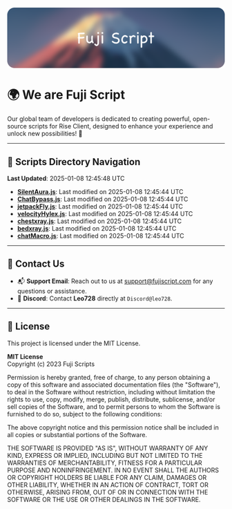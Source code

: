 ![Banner](.github/b.webp)

# 🌍 **We are Fuji Script**

Our global team of developers is dedicated to creating powerful, open-source scripts for Rise Client, designed to enhance your experience and unlock new possibilities! 🌟

---
<!-- SCRIPTS_NAVIGATION_START -->
## 📂 **Scripts Directory Navigation**

**Last Updated**: 2025-01-08 12:45:48 UTC

- **[SilentAura.js](scripts/SilentAura.js)**: Last modified on 2025-01-08 12:45:44 UTC
- **[ChatBypass.js](scripts/ChatBypass.js)**: Last modified on 2025-01-08 12:45:44 UTC
- **[jetpackFly.js](scripts/jetpackFly.js)**: Last modified on 2025-01-08 12:45:44 UTC
- **[velocityHylex.js](scripts/velocityHylex.js)**: Last modified on 2025-01-08 12:45:44 UTC
- **[chestxray.js](scripts/chestxray.js)**: Last modified on 2025-01-08 12:45:44 UTC
- **[bedxray.js](scripts/bedxray.js)**: Last modified on 2025-01-08 12:45:44 UTC
- **[chatMacro.js](scripts/chatMacro.js)**: Last modified on 2025-01-08 12:45:44 UTC

<!-- SCRIPTS_NAVIGATION_END -->

---

## 💬 **Contact Us**  
- 📬 **Support Email**: Reach out to us at [support@fujiscript.com](mailto:support@fujiscript.com) for any questions or assistance.  
- 💬 **Discord**: Contact **Leo728** directly at `Discord@leo728`.

---

## 📜 **License**

This project is licensed under the MIT License.  

**MIT License**  
Copyright (c) 2023 Fuji Scripts  

Permission is hereby granted, free of charge, to any person obtaining a copy of this software and associated documentation files (the "Software"), to deal in the Software without restriction, including without limitation the rights to use, copy, modify, merge, publish, distribute, sublicense, and/or sell copies of the Software, and to permit persons to whom the Software is furnished to do so, subject to the following conditions:  

The above copyright notice and this permission notice shall be included in all copies or substantial portions of the Software.  

THE SOFTWARE IS PROVIDED "AS IS", WITHOUT WARRANTY OF ANY KIND, EXPRESS OR IMPLIED, INCLUDING BUT NOT LIMITED TO THE WARRANTIES OF MERCHANTABILITY, FITNESS FOR A PARTICULAR PURPOSE AND NONINFRINGEMENT. IN NO EVENT SHALL THE AUTHORS OR COPYRIGHT HOLDERS BE LIABLE FOR ANY CLAIM, DAMAGES OR OTHER LIABILITY, WHETHER IN AN ACTION OF CONTRACT, TORT OR OTHERWISE, ARISING FROM, OUT OF OR IN CONNECTION WITH THE SOFTWARE OR THE USE OR OTHER DEALINGS IN THE SOFTWARE.  
